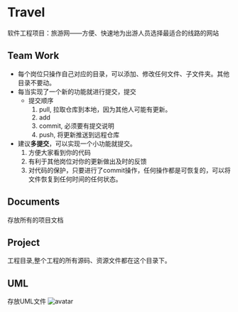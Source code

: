 # Travel
软件工程项目：旅游网——方便、快速地为出游人员选择最适合的线路的网站

## Team Work

* 每个岗位只操作自己对应的目录，可以添加、修改任何文件、子文件夹。其他目录不要动。
* 每当实现了一个新的功能就进行提交，提交
    - 提交顺序
        1. pull, 拉取仓库到本地，因为其他人可能有更新。
        2. add
        3. commit, 必须要有提交说明
        4. push, 将更新推送到远程仓库
* 建议**多提交**，可以实现一个小功能就提交。
    1. 方便大家看到你的代码
    2. 有利于其他岗位对你的更新做出及时的反馈
    3. 对代码的保护，只要进行了commit操作，任何操作都是可恢复的，可以将文件恢复到任何时间的任何状态。
## Documents

存放所有的项目文档
## Project

工程目录,整个工程的所有源码、资源文件都在这个目录下。
## UML

存放UML文件
![avatar](https://github.com/ctgu-seg2/Travel/tree/master/UML/AppArchitecture.png)


